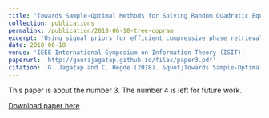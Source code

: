 ```yaml
---
title: "Towards Sample-Optimal Methods for Solving Random Quadratic Equations with Structure"
collection: publications
permalink: /publication/2018-06-18-tree-copram
excerpt: 'Using signal priors for efficient compressive phase retrieval.'
date: 2018-06-18
venue: 'IEEE International Symposium on Information Theory (ISIT)'
paperurl: 'http://gaurijagatap.github.io/files/paper3.pdf'
citation: 'G. Jagatap and C. Hegde (2018). &quot;Towards Sample-Optimal Methods for Solving Random Quadratic Equations with Structure. &quot; <i>International Symposium on Information Theory</i>.'
---
```

This paper is about the number 3. The number 4 is left for future work.

[Download paper here](http://academicpages.github.io/files/paper3.pdf)

